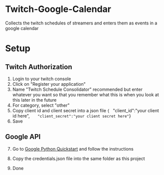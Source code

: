 # Twitch-Google-Calendar
Collects the twitch schedules of streamers and enters them as events in a google calendar

# Setup
## Twitch Authorization
1) Login to your twitch console
2) Click on "Register your application"
3) Name "Twitch Schedule Consolidator" recommended but enter whatever you want so that you remember what this is when you look at this later in the future
4) For category, select "other"
5) Copy client id and client secret into a json file
`{
`    "client_id":"your client id here",
`    "client_secret":"your client secret here"
`}
6) Save

## Google API
7) Go to [Google Python Quickstart](https://developers.google.com/calendar/api/quickstart/python) and follow the instructions
8) Copy the credentials.json file into the same folder as this project

9) Done
